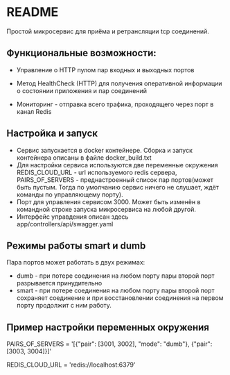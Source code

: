 # README

Простой микросервис для приёма и ретрансляции tcp соединений.
## Функциональные возможности:

* Управление о HTTP пулом пар входных и выходных портов

* Метод HealthCheck (HTTP) для получения оперативной информации о состоянии приложения и пар соединений

* Мониторинг - отправка всего трафика, проходящего через порт в канал Redis

## Настройка и запуск
* Сервис запускается в docker контейнере. Сборка и запуск контейнера описаны в файле docker_build.txt
* Для настройки сервиса используются две переменные окружения REDIS_CLOUD_URL - url используемого redis сервера, PAIRS_OF_SERVERS - преднастроенный список пар портов(может быть пустым. Тогда по умолчанию сервис ничего не слушает, ждёт команды по управляющему порту).
* Порт для управления сервисом 3000. Может быть изменён в командной строке запуска микросервиса на любой другой.
* Интерфейс управдения описан здесь app/controllers/api/swagger.yaml

## Режимы работы smart и dumb
Пара портов может работать в двух режимах:
* dumb - при потере соединения на любом порту пары второй порт разрывается принудительно
* smart - при потере соединения на любом порту пары второй порт сохраняет соединение и при восстановлении соединения на первом порту продолжит с ним работу.

## Пример настройки переменных окружения
PAIRS_OF_SERVERS = '[{"pair": [3001, 3002], "mode": "dumb"}, {"pair": [3003, 3004]}]'

REDIS_CLOUD_URL = 'redis://localhost:6379'
